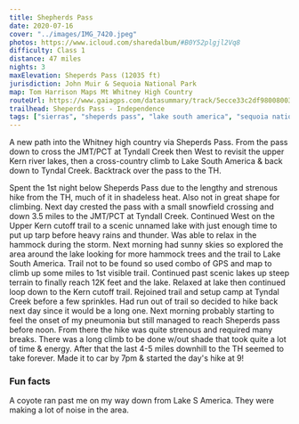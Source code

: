 ```yaml
---
title: Shepherds Pass
date: 2020-07-16
cover: "../images/IMG_7420.jpeg"
photos: https://www.icloud.com/sharedalbum/#B0Y52plgjl2Vq8
difficulty: Class 1
distance: 47 miles
nights: 3
maxElevation: Sheperds Pass (12035 ft)
jurisdiction: John Muir & Sequoia National Park
map: Tom Harrison Maps Mt Whitney High Country
routeUrl: https://www.gaiagps.com/datasummary/track/5ecce33c2df9800800302520576ad46a/?embed=True
trailhead: Sheperds Pass - Independence
tags: ["sierras", "sheperds pass", "lake south america", "sequoia national park", "class 1", "PCT", "JMT", "california", "hike", "2020", "cross-country", "coyote", "40-50 miles"]
---
```


A new path into the Whitney high country via Sheperds Pass.  From the pass down to
cross the JMT/PCT at Tyndall Creek then West to revisit the upper Kern river
lakes, then a cross-country climb to Lake South America & back down to Tyndal Creek.
Backtrack over the pass to the TH.

Spent the 1st night below Sheperds Pass due to the lengthy and strenous hike
from the TH, much of it in shadeless heat.  Also not in great shape for
climbing.  Next day crested the pass with a small snowfield crossing and down
3.5 miles to the JMT/PCT at Tyndall Creek.  Continued West on the Upper Kern
cutoff trail to a scenic unnamed lake with just enough time to put up tarp
before heavy rains and thunder.  Was able to relax in the hammock during the
storm.  Next morning had sunny skies so explored the area around the lake
looking for more hammock trees and the trail to Lake South America.  Trail not
to be found so used combo of GPS and map to climb up some miles to 1st visible
trail.  Continued past scenic lakes up steep terrain to finally reach 12K feet
and the lake.  Relaxed at lake then continued loop down to the Kern cutoff
trail.  Rejoined trail and setup camp at Tyndal Creek before a few sprinkles.
Had run out of trail so decided to hike back next day since it would be a long
one.  Next morning probably starting to feel the onset of my pneumonia but
still managed to reach Sheperds pass before noon.  From there the hike was
quite strenous and required many breaks.  There was a long climb to be done
w/out shade that took quite a lot of time & energy.  After that the last 4-5
miles downhill to the TH seemed to take forever.  Made it to car by 7pm
& started the day's hike at 9!

### Fun facts

A coyote ran past me on my way down from Lake S America.  They were making
a lot of noise in the area.

